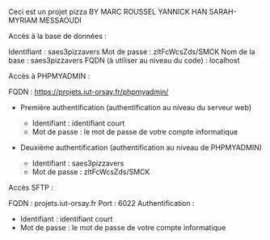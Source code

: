 Ceci est un projet pizza BY
MARC ROUSSEL
YANNICK HAN
SARAH-MYRIAM MESSAOUDI

Accès à la base de données :

Identifiant : saes3pizzavers
Mot de passe : zltFcWcsZds/SMCK
Nom de la base : saes3pizzavers
FQDN (à utiliser au niveau du code) : localhost

Accès à PHPMYADMIN :

FQDN : https://projets.iut-orsay.fr/phpmyadmin/
- Première authentification (authentification au niveau du serveur web)

  * Identifiant : identifiant court
  * Mot de passe : le mot de passe de votre compte informatique

- Deuxième authentification (authentification au niveau de PHPMYADMIN)

  * Identifiant : saes3pizzavers
  * Mot de passe : zltFcWcsZds/SMCK

Accès SFTP :

FQDN : projets.iut-orsay.fr
Port : 6022
Authentification :
  * Identifiant : identifiant court
  * Mot de passe : le mot de passe de votre compte informatique
